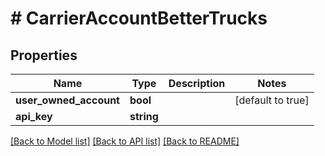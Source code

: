 # # CarrierAccountBetterTrucks

## Properties

Name | Type | Description | Notes
------------ | ------------- | ------------- | -------------
**user_owned_account** | **bool** |  | [default to true]
**api_key** | **string** |  |

[[Back to Model list]](../../README.md#models) [[Back to API list]](../../README.md#endpoints) [[Back to README]](../../README.md)

